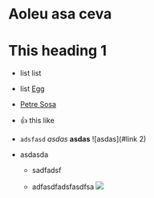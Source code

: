 # Aoleu asa ceva 


# This heading 1

*   list list

*   list [Egg](docId\:HrKlfetY6HieWrHKV86gU)&#x20;

*   [Petre Sosa](userId\:US44bUQzlvpigarUaDvtV)&#x20;

*   👍 this like

*   `adsfasd` *asdas* **asdas** !\[asdas]\(#link 2)

*   asdasda&#x20;
    *   sadfadsf

    *   adfasdfadsfasdfsa
        ![](https://archbee-image-uploads.s3.amazonaws.com/bNBm7nPJgXjbjLyfbHNh2/Dmsa1j-Ke1PqCpodzBxqg_2869119251335865926608067424361551158007545n.jpg)

